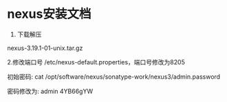 
# nexus安装文档

1. 下载解压

nexus-3.19.1-01-unix.tar.gz

2.修改端口号
/etc/nexus-default.properties，端口号修改为8205


初始密码:
cat /opt/software/nexus/sonatype-work/nexus3/admin.password

密码修改为:
admin
4YB66gYW


